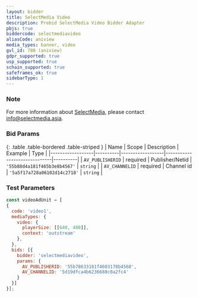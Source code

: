 ```yaml
---
layout: bidder
title: SelectMedia Video
description: Prebid SelectMedia Video Bidder Adapter
pbjs: true
biddercode: selectmediavideo
aliasCode: aniview
media_types: banner, video
gvl_id: 780 (aniview)
gdpr_supported: true
usp_supported: true
schain_supported: true
safeframes_ok: true
sidebarType: 1
---
```


### Note

For more information about [SelectMedia](https://www.selectmedia.asia/), please contact <info@selectmedia.asia>.

### Bid Params

{: .table .table-bordered .table-striped }
| Name             | Scope    | Description      | Example                      | Type     |
|------------------|----------|------------------|------------------------------|----------|
| `AV_PUBLISHERID` | required | Publisher/Netid  | `'55b88d4a181f465b3e8b4567'` | `string` |
| `AV_CHANNELID`   | required | Channel id       | `'5a5f17a728a06102d14c2718'` | `string` |

### Test Parameters

```javascript
const videoAdUnit = [
{
  code: 'video1',
  mediaTypes: {
    video: {
      playerSize: [[640, 480]],
      context: 'outstream'
    },
  },
  bids: [{
    bidder: 'selectmediavideo',
    params: {
      AV_PUBLISHERID: '55b78633181f4603178b4568',
      AV_CHANNELID: '5d19dfca4b6236688c0a2fc4'
    }
  }]
}];
```
